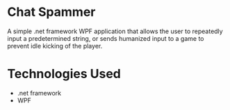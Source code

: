 # Chat Spammer

A simple .net framework WPF application that allows the user to repeatedly input a predetermined string, or sends humanized input to a game to prevent idle kicking of the player.

# Technologies Used
- .net framework
- WPF
